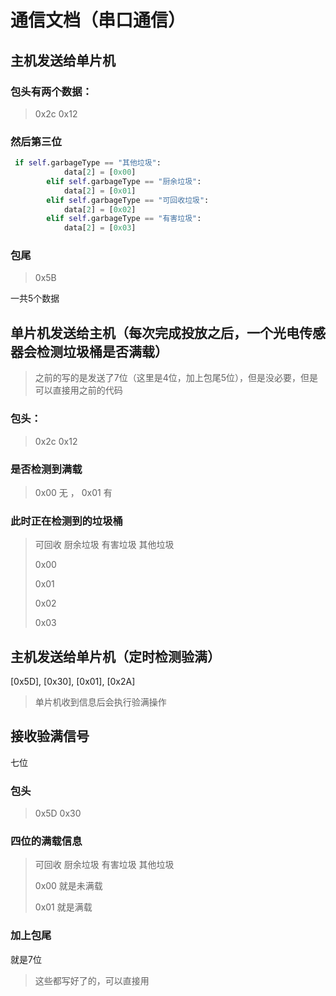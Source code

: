 # 通信文档（串口通信）

## 主机发送给单片机

### 包头有两个数据：

> 0x2c    0x12

### 然后第三位

~~~python
 if self.garbageType == "其他垃圾":
            data[2] = [0x00]
        elif self.garbageType == "厨余垃圾":
            data[2] = [0x01]
        elif self.garbageType == "可回收垃圾":
            data[2] = [0x02]
        elif self.garbageType == "有害垃圾":
            data[2] = [0x03]
~~~

### 包尾

> 0x5B

一共5个数据

## 单片机发送给主机（每次完成投放之后，一个光电传感器会检测垃圾桶是否满载）

> 之前的写的是发送了7位（这里是4位，加上包尾5位），但是没必要，但是可以直接用之前的代码

### 包头：

> 0x2c    0x12

### 是否检测到满载

> 0x00 无 ， 0x01 有

### 此时正在检测到的垃圾桶

> 可回收 厨余垃圾 有害垃圾 其他垃圾
>
> 0x00 
>
> 0x01
>
>  0x02
>
>  0x03

## 主机发送给单片机（定时检测验满）

[0x5D], [0x30], [0x01], [0x2A]

> 单片机收到信息后会执行验满操作

## 接收验满信号

七位

### 包头

>  0x5D  0x30

### 四位的满载信息

> 可回收 厨余垃圾 有害垃圾 其他垃圾
>
> 0x00 就是未满载
>
> 0x01 就是满载

### 加上包尾

就是7位

> 这些都写好了的，可以直接用